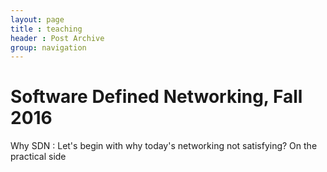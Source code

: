 ```yaml
---
layout: page
title : teaching
header : Post Archive
group: navigation
---
```


# Software Defined Networking, Fall 2016 #

Why SDN
: Let's begin with why today's networking not satisfying? On the practical side



